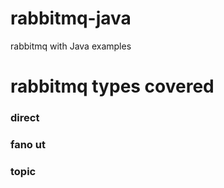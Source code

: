 # rabbitmq-java

rabbitmq with Java examples

# rabbitmq types covered 
### direct
### fano ut
### topic 
